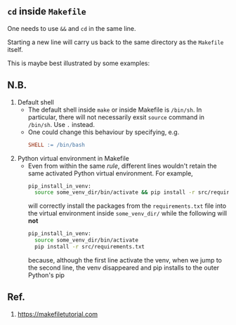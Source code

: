 




## `cd` inside `Makefile`
One needs to use `&&` and `cd` in the same line.

Starting a new line will carry us back to the same directory as the `Makefile`
itself.

This is maybe best illustrated by some examples:


## N.B.
1. Default shell
    - The default shell inside `make` or inside Makefile is `/bin/sh`.
      In particular, there will not necessarily exsit `source` command in
      `/bin/sh`. Use `.` instead.
    - One could change this behaviour by specifying, e.g.
      ```makefile
      SHELL := /bin/bash
      ```
1. Python virtual environment in Makefile
    - Even from within the same _rule_, different lines wouldn't retain
      the same activated Python virtual environment. For example,
      ```bash
      pip_install_in_venv:
      	source some_venv_dir/bin/activate && pip install -r src/requirements.txt
      ```
      will correctly install the packages from the `requirements.txt` file
      into the virtual environment inside `some_venv_dir/` while the following
      will **not**
      ```bash
      pip_install_in_venv:
      	source some_venv_dir/bin/activate
      	pip install -r src/requirements.txt
      ```
      because, although the first line activate the venv, when we jump to
      the second line, the venv disappeared and pip installs to the outer
      Python's pip


## Ref.
1. <https://makefiletutorial.com>

